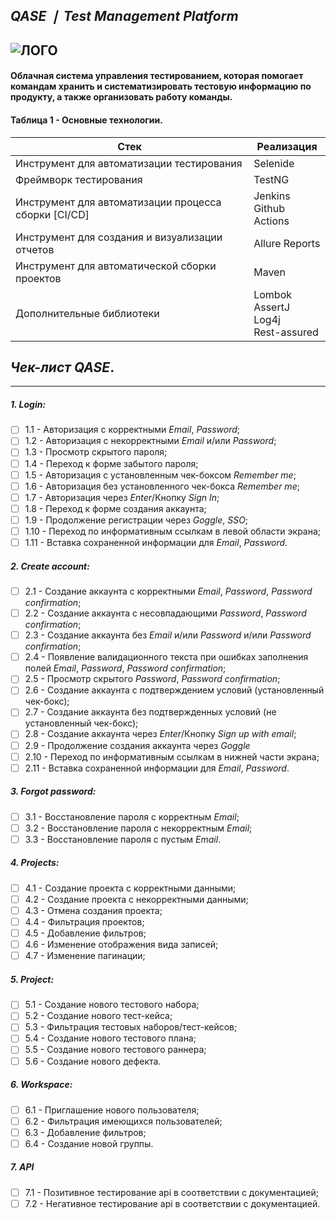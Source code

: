 [//]: # (Author: Artem Svidinskiy, Reviewer: Timofei Borodich)
## *QASE ❘ Test Management Platform*

![ЛОГО](https://d36r73waboa44k.cloudfront.net/2023/09/qase-logo-blog.png)
---

#### Облачная система управления тестированием, которая помогает командам хранить и систематизировать тестовую информацию по продукту, а также организовать работу команды.

#### Таблица 1 - Основные технологии.

| **Стек**                                              | **Реализация**                                 |
|-------------------------------------------------------|------------------------------------------------|
| Инструмент для автоматизации тестирования             | Selenide                                       |
| Фреймворк тестирования                                | TestNG                                         |
| Инструмент для автоматизации процесса сборки [CI/CD]  | Jenkins<br/>Github Actions                     |
| Инструмент для создания и визуализации отчетов        | Allure Reports                                 |
| Инструмент для автоматической сборки проектов         | Maven                                          |
| Дополнительные библиотеки                             | Lombok<br/>AssertJ<br/>Log4j<br/>Rest-assured  |

## *Чек-лист QASE*. 

---
##### 1. Login:
- [ ] 1.1 - Авторизация с корректными *Email*, *Password*;
- [ ] 1.2 - Авторизация с некорректными *Email* и/или *Password*;
- [ ] 1.3 - Просмотр скрытого пароля;
- [ ] 1.4 - Переход к форме забытого пароля;
- [ ] 1.5 - Авторизация с установленным чек-боксом *Remember me*;
- [ ] 1.6 - Авторизация без установленного чек-бокса *Remember me*;
- [ ] 1.7 - Авторизация через *Enter*/Кнопку *Sign In*;
- [ ] 1.8 - Переход к форме создания аккаунта;
- [ ] 1.9 - Продолжение регистрации через *Goggle*, *SSO*;
- [ ] 1.10 - Переход по информативным ссылкам в левой области экрана;
- [ ] 1.11 - Вставка сохраненной информации для *Email*, *Password*. 
##### 2. Create account:
- [ ] 2.1 - Создание аккаунта с корректными *Email*, *Password*, *Password confirmation*;
- [ ] 2.2 - Создание аккаунта с несовпадающими *Password*, *Password confirmation*;
- [ ] 2.3 - Создание аккаунта без *Email* и/или *Password* и/или *Password confirmation*;
- [ ] 2.4 - Появление валидационного текста при ошибках заполнения полей *Email*, *Password*, *Password confirmation*;
- [ ] 2.5 - Просмотр скрытого *Password*, *Password confirmation*;
- [ ] 2.6 - Создание аккаунта с подтверждением условий (установленный чек-бокс);
- [ ] 2.7 - Создание аккаунта без подтвержденных условий (не установленный чек-бокс);
- [ ] 2.8 - Создание аккаунта через *Enter*/Кнопку *Sign up with email*;
- [ ] 2.9 - Продолжение создания аккаунта через *Goggle*
- [ ] 2.10 - Переход по информативным ссылкам в нижней части экрана;
- [ ] 2.11 - Вставка сохраненной информации для *Email*, *Password*.
##### 3. Forgot password:
- [ ] 3.1 - Восстановление пароля с корректным *Email*;
- [ ] 3.2 - Восстановление пароля с некорректным *Email*;
- [ ] 3.3 - Восстановление пароля с пустым *Email*.
##### 4. Projects:
- [ ] 4.1 - Создание проекта с корректными данными;
- [ ] 4.2 - Создание проекта с некорректными данными;
- [ ] 4.3 - Отмена создания проекта;
- [ ] 4.4 - Фильтрация проектов;
- [ ] 4.5 - Добавление фильтров;
- [ ] 4.6 - Изменение отображения вида записей;
- [ ] 4.7 - Изменение пагинации;
##### 5. Project:
- [ ] 5.1 - Создание нового тестового набора;
- [ ] 5.2 - Создание нового тест-кейса;
- [ ] 5.3 - Фильтрация тестовых наборов/тест-кейсов;
- [ ] 5.4 - Создание нового тестового плана;
- [ ] 5.5 - Создание нового тестового раннера;
- [ ] 5.6 - Создание нового дефекта.
##### 6. Workspace:
- [ ] 6.1 - Приглашение нового пользователя;
- [ ] 6.2 - Фильтрация имеющихся пользователей;
- [ ] 6.3 - Добавление фильтров;
- [ ] 6.4 - Создание новой группы.
##### 7. API
- [ ] 7.1 - Позитивное тестирование api в соответствии с документацией;
- [ ] 7.2 - Негативное тестирование api в соответствии с документацией.